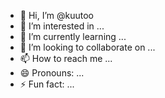 - 👋 Hi, I’m @kuutoo
- 👀 I’m interested in ...
- 🌱 I’m currently learning ...
- 💞️ I’m looking to collaborate on ...
- 📫 How to reach me ...
- 😄 Pronouns: ...
- ⚡ Fun fact: ...

<!---
kuutoo/kuutoo is a ✨ special ✨ repository because its `README.md` (this file) appears on your GitHub profile.
You can click the Preview link to take a look at your changes.
--->
